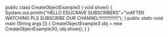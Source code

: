 public class CreateObjectExample3
{
void show()
{
System.out.println("HELLO EDUCRAVE SUBSCRIBERS"+"\nAFTER WATCHING PLS SUBSCRIBE OUR CHANNEL!!!!!!!!!!!!!!!");
}
public static void main (String args [])
{
CreateObjectExample3 obj = new CreateObjectExample3();
obj.show();
}
}
